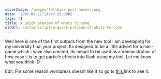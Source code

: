 ```yaml
---
coverImage: /images/fallback-post-header.png
date: '2007-03-11T13:47:25.000Z'
tags: []
title: A Quick preview of whats to come
oldUrl: /actionscript/a-quick-preview-of-whats-to-come
---
```


Well here is one of the first outputs from the new tool i am developing for my university final year project. Its designed to be a little advert for a mini-game which i have also created. Its meant to be used as a demonstration of how easy it is to get particle effects into flash using my tool. Let me know what you think :D<!-- more -->

Edit: For some reason wordpress doesnt like it so go to [this ](https://www.mikecann.co.uk/flash/winter.html)link to see it.
